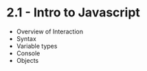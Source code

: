 # 2.1 - Intro to Javascript

- Overview of Interaction
- Syntax
- Variable types
- Console
- Objects
